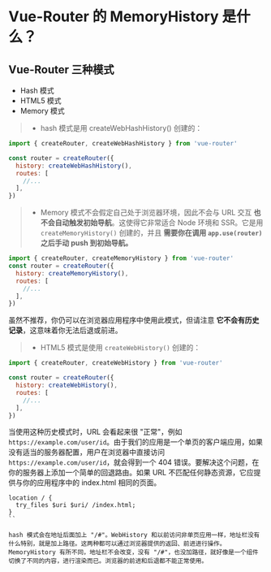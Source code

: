 # Vue-Router 的 MemoryHistory 是什么？

## Vue-Router 三种模式

- Hash 模式
- HTML5 模式
- Memory 模式

> - hash 模式是用 createWebHashHistory() 创建的：

```javascript
import { createRouter, createWebHashHistory } from 'vue-router'

const router = createRouter({
  history: createWebHashHistory(),
  routes: [
    //...
  ],
})
```

> - Memory 模式不会假定自己处于浏览器环境，因此不会与 URL 交互 **也不会自动触发初始导航**。这使得它非常适合 Node 环境和 SSR。它是用 `createMemoryHistory()` 创建的，并且 **需要你在调用 `app.use(router)` 之后手动 push 到初始导航。**

```javascript
import { createRouter, createMemoryHistory } from 'vue-router'
const router = createRouter({
  history: createMemoryHistory(),
  routes: [
    //...
  ],
})
```

虽然不推荐，你仍可以在浏览器应用程序中使用此模式，但请注意 **它不会有历史记录**，这意味着你无法后退或前进。

> - HTML5 模式是使用 `createWebHistory()` 创建的：

```javascript
import { createRouter, createWebHistory } from 'vue-router'

const router = createRouter({
  history: createWebHistory(),
  routes: [
    //...
  ],
})
```

当使用这种历史模式时，URL 会看起来很 "正常"，例如 `https://example.com/user/id`。由于我们的应用是一个单页的客户端应用，如果没有适当的服务器配置，用户在浏览器中直接访问 `https://example.com/user/id`，就会得到一个 404 错误。要解决这个问题，在你的服务器上添加一个简单的回退路由。如果 URL 不匹配任何静态资源，它应提供与你的应用程序中的 index.html 相同的页面。

```nginx
location / {
  try_files $uri $uri/ /index.html;
}
``

hash 模式会在地址后面加上 "/#"。WebHistory 和以前访问非单页应用一样，地址栏没有什么特别，就是加上路径。这两种都可以通过浏览器提供的返回、前进进行操作。MemoryHistory 有所不同，地址栏不会改变，没有 "/#"，也没加路径，就好像是一个组件切换了不同的内容，进行渲染而已。浏览器的前进和后退都不能正常使用。
